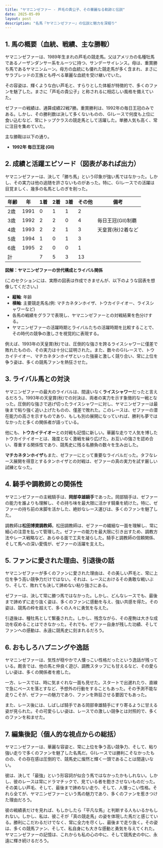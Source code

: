 ```yaml
---
title: "ヤマニンゼファー - 芦毛の貴公子、その華麗なる軌跡と伝説"
date: 2025-05-09
layout: post
description: "名馬『ヤマニンゼファー』の伝説と魅力を深堀り"
---
```


## 1. 馬の概要（血統、戦績、主な勝鞍）

ヤマニンゼファーは、1989年生まれの芦毛の競走馬。父はアメリカの名種牡馬であるノーザンダンサー系をルーツに持つ、サンデーサイレンス。母は、重賞勝ち馬であるヤマニンムーン。母方の血統にも優れた競走馬が多く含まれ、まさにサラブレッドの王族とも呼べる華麗な血統を受け継いでいた。

その容姿は、輝くような白い芦毛と、すらりとした体躯が特徴的で、多くのファンを魅了した。まさに「芦毛の貴公子」と称されるに相応しい風格を備えていた。

ゼファーの戦績は、通算成績22戦7勝。重賞勝利は、1992年の毎日王冠のみである。しかし、その勝利数は決して多くないものの、ＧⅠレースで何度も上位に食い込むなど、常にトップクラスの競走馬として活躍した。単勝人気も高く、常に注目を集めていた。

主な勝鞍は以下の通り。

* **1992年 毎日王冠 (GII)**


## 2. 成績と活躍エピソード（図表があれば出力）

ヤマニンゼファーは、決して「勝ち馬」という印象が強い馬ではなかった。しかし、その実力は他の追随を許さないものがあった。特に、ＧⅠレースでの活躍は目覚ましく、幾多の名馬としのぎを削った。

| 年齢 | 年 | 1着 | 2着 | 3着 | その他 | 備考 |
|---|---|---|---|---|---|---|
| 2歳 | 1991 | 0 | 1 | 1 | 2 |  |
| 3歳 | 1992 | 2 | 2 | 0 | 4 |  毎日王冠(GII)制覇 |
| 4歳 | 1993 | 2 | 2 | 1 | 3 |  天皇賞(秋)2着など |
| 5歳 | 1994 | 1 | 0 | 1 | 3 |  |
| 6歳 | 1995 | 2 | 0 | 0 | 1 |  |
| 計 |  | 7 | 5 | 3 | 13 |  |


**図解：ヤマニンゼファーの世代構成とライバル関係**

(このセクションには、実際の図表は作成できませんが、以下のような図表を想像してください。)

* **縦軸**: 年齢
* **横軸**: 主要競走馬名(例: マチカネタンホイザ、トウカイテイオー、ライスシャワーなど)
* 各馬の戦績をグラフで表現し、ヤマニンゼファーとの対戦結果を色分けする。
* ヤマニンゼファーの活躍時期とライバルたちの活躍時期を比較することで、その時代の競争の激しさを視覚的に表現する。


例えば、1993年の天皇賞(秋)では、圧倒的な強さを誇るライスシャワーに僅差で敗れたものの、その実力は十分に証明された。また、数々のＧⅠレースで、トウカイテイオー、マチカネタンホイザといった強豪と激しく競り合い、常に上位を争う姿は、多くの競馬ファンを熱狂させた。


## 3. ライバル馬との対決

ヤマニンゼファーの最大のライバルは、間違いなく**ライスシャワー**だったと言えるだろう。1993年の天皇賞(秋)での対決は、両者の実力を示す象徴的な一戦となった。圧倒的な強さで逃げ切ったライスシャワーに対し、ヤマニンゼファーは最後まで粘り強く追い上げたものの、僅差で敗れた。このレースは、ゼファーの潜在能力の高さを示すものであり、もしも別の展開になっていれば、勝利も夢ではなかったと多くの関係者が語っている。

他にも、**トウカイテイオー**との対戦も記憶に新しい。華麗な走りで人気を博したトウカイテイオーとは、幾度となく激戦を繰り広げた。お互いの強さを認め合い、尊重する関係性であり、競馬史に残る名勝負の数々を生み出した。

**マチカネタンホイザ**もまた、ゼファーにとって重要なライバルだった。タフなレース展開を得意とするタンホイザとの対戦は、ゼファーの真の実力を試す厳しい試練となった。


## 4. 騎手や調教師との関係性

ヤマニンゼファーの主戦騎手は、**岡部幸雄騎手**であった。岡部騎手は、ゼファーの能力を誰よりも理解し、その持ち味を最大限に活かす騎乗を続けた。特に、ゼファーの持ち前の末脚を活かした、絶妙なレース運びは、多くのファンを魅了した。

調教師は**松田博資調教師**。松田調教師は、ゼファーの繊細な一面を理解し、常に細心の注意を払って管理した。ゼファーの能力を最大限に引き出すため、調教方法やレース戦略など、あらゆる面で工夫を凝らした。騎手と調教師の信頼関係、そして馬への深い愛情が、ゼファーの活躍を支えた。


## 5. ファンに愛された理由、引退後の話

ヤマニンゼファーが多くのファンに愛された理由は、その美しい芦毛と、常に上位を争う高い競争力だけではない。それは、レースにおけるその勇敢な戦いぶり、そして、敗れても決して諦めない粘り強さにある。

ゼファーは、決して常に勝つ馬ではなかった。しかし、どんなレースでも、最後まで諦めずに走り抜く姿は、多くのファンに感動を与え、強い共感を得た。その姿は、競馬の枠を超えて、多くの人々に勇気を与えた。

引退後は、種牡馬として繋養された。しかし、残念ながら、その産駒は大きな成功を収めることはできなかった。それでも、ゼファー自身が残した功績、そしてファンへの感動は、永遠に競馬史に刻まれるだろう。


## 6. おもしろハプニングや逸話

ヤマニンゼファーは、気性が穏やかで人懐っこい性格だったという逸話が残っている。厩舎では、他の馬と仲良く遊び、調教スタッフにも甘えるなど、その愛らしい姿は、多くの関係者を癒した。

一方、レースでは、時に気まぐれな一面も見せた。スタートで出遅れたり、直線で急にペースを落とすなど、予想外の行動をすることもあった。その予測不能な走りこそが、ゼファーの魅力であり、ファンを熱狂させる要因でもあった。

また、レース後には、しばしば騎手である岡部幸雄騎手にすり寄るように甘える姿が見られた。その可愛らしい姿は、レースでの激しい競争とは対照的で、多くのファンを和ませた。


## 7. 編集後記（個人的な視点からの総括）

ヤマニンゼファーは、華麗な容姿と、常に上位を争う高い競争力、そして、粘り強い走りで多くのファンを魅了した名馬だ。ＧⅠレースでは勝利こそなかったものの、その存在感は圧倒的で、競馬史に燦然と輝く一頭であることは間違いない。

彼は、決して「最強」という形容詞が似合う馬ではなかったかもしれない。しかし、彼のレースは常にドラマチックで、見ている者を飽きさせないものだった。その美しい芦毛、そして、最後まで諦めない走り、そして、人懐っこい性格。それら全てが、ヤマニンゼファーという馬の魅力であり、多くのファンを惹きつけた理由だろう。

彼の戦績表だけを見れば、もしかしたら「平凡な馬」と判断する人もいるかもしれない。しかし、私は、彼こそが「真の競走馬」の姿を体現した馬だと感じている。勝利にこだわるだけでなく、常に全力を尽くし、最後まで走り抜く。その姿は、多くの競馬ファン、そして、私自身にも大きな感動と勇気を与えてくれた。  ヤマニンゼファーの記憶は、これからも私の心の中に、そして競馬史の中に、永遠に輝き続けるだろう。
